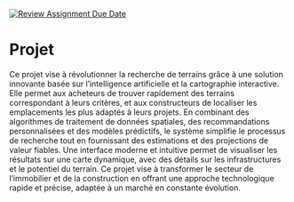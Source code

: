 [![Review Assignment Due Date](https://classroom.github.com/assets/deadline-readme-button-22041afd0340ce965d47ae6ef1cefeee28c7c493a6346c4f15d667ab976d596c.svg)](https://classroom.github.com/a/Kx5EG2cg)
# Projet

Ce projet vise à révolutionner la recherche de terrains grâce à une solution
innovante basée sur l’intelligence artificielle et la cartographie interactive. Elle
permet aux acheteurs de trouver rapidement des terrains correspondant à leurs
critères, et aux constructeurs de localiser les emplacements les plus adaptés à
leurs projets. En combinant des algorithmes de traitement de données
spatiales, des recommandations personnalisées et des modèles prédictifs, le
système simplifie le processus de recherche tout en fournissant des estimations
et des projections de valeur fiables. Une interface moderne et intuitive permet
de visualiser les résultats sur une carte dynamique, avec des détails sur les
infrastructures et le potentiel du terrain. Ce projet vise à transformer le secteur
de l’immobilier et de la construction en offrant une approche technologique
rapide et précise, adaptée à un marché en constante évolution.
